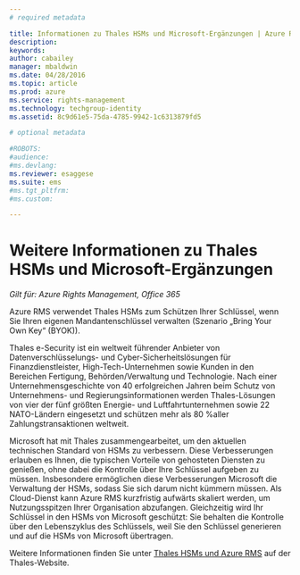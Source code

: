 ```yaml
---
# required metadata

title: Informationen zu Thales HSMs und Microsoft-Ergänzungen | Azure RMS
description:
keywords:
author: cabailey
manager: mbaldwin
ms.date: 04/28/2016
ms.topic: article
ms.prod: azure
ms.service: rights-management
ms.technology: techgroup-identity
ms.assetid: 8c9d61e5-75da-4785-9942-1c6313879fd5

# optional metadata

#ROBOTS:
#audience:
#ms.devlang:
ms.reviewer: esaggese
ms.suite: ems
#ms.tgt_pltfrm:
#ms.custom:

---
```


# Weitere Informationen zu Thales HSMs und Microsoft-Ergänzungen

*Gilt für: Azure Rights Management, Office 365*

Azure RMS verwendet Thales HSMs zum Schützen Ihrer Schlüssel, wenn Sie Ihren eigenen Mandantenschlüssel verwalten (Szenario „Bring Your Own Key“ (BYOK)).

Thales e-Security ist ein weltweit führender Anbieter von Datenverschlüsselungs- und Cyber-Sicherheitslösungen für Finanzdienstleister, High-Tech-Unternehmen sowie Kunden in den Bereichen Fertigung, Behörden/Verwaltung und Technologie. Nach einer Unternehmensgeschichte von 40 erfolgreichen Jahren beim Schutz von Unternehmens- und Regierungsinformationen werden Thales-Lösungen von vier der fünf größten Energie- und Luftfahrtunternehmen sowie 22 NATO-Ländern eingesetzt und schützen mehr als 80 %aller Zahlungstransaktionen weltweit.

Microsoft hat mit Thales zusammengearbeitet, um den aktuellen technischen Standard von HSMs zu verbessern. Diese Verbesserungen erlauben es Ihnen, die typischen Vorteile von gehosteten Diensten zu genießen, ohne dabei die Kontrolle über Ihre Schlüssel aufgeben zu müssen. Insbesondere ermöglichen diese Verbesserungen Microsoft die Verwaltung der HSMs, sodass Sie sich darum nicht kümmern müssen. Als Cloud-Dienst kann Azure RMS kurzfristig aufwärts skaliert werden, um Nutzungsspitzen Ihrer Organisation abzufangen. Gleichzeitig wird Ihr Schlüssel in den HSMs von Microsoft geschützt: Sie behalten die Kontrolle über den Lebenszyklus des Schlüssels, weil Sie den Schlüssel generieren und auf die HSMs von Microsoft übertragen.

Weitere Informationen finden Sie unter [Thales HSMs und Azure RMS](http://www.thales-esecurity.com/msrms/cloud) auf der Thales-Website.



<!--HONumber=Apr16_HO4-->


